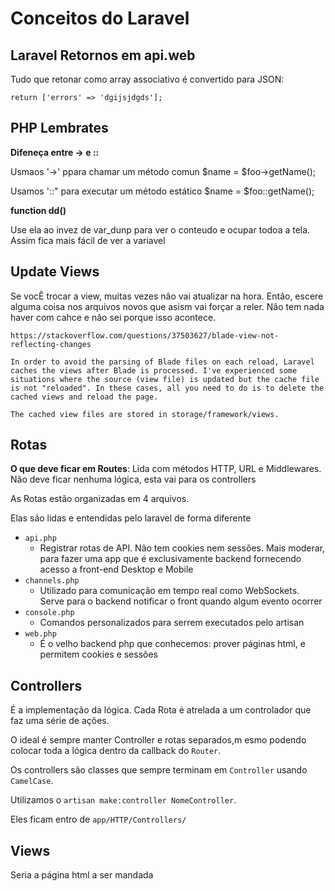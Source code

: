 # Conceitos do Laravel

## Laravel Retornos em api.web

Tudo que retonar como array associativo é convertido para JSON:

````
return ['errors' => 'dgijsjdgds'];
````

## PHP Lembrates

**Difeneça entre -> e ::**

Usmaos '->' ppara chamar um método comun
$name = $foo->getName();

Usamos '::" para executar um método estático
$name = $foo::getName();

**function dd()**

Use ela ao invez de var_dunp  para ver o conteudo e ocupar todoa a tela. Assim fica mais fácil de ver a variavel

## Update Views

Se vocÊ trocar a view, muitas vezes nâo vai atualizar na hora. Entâo, escere alguma coisa nos arquivos novos que asism vai forçar a reler. Nâo tem nada haver com cahce e nâo sei porque isso acontece.

````
https://stackoverflow.com/questions/37503627/blade-view-not-reflecting-changes

In order to avoid the parsing of Blade files on each reload, Laravel caches the views after Blade is processed. I've experienced some situations where the source (view file) is updated but the cache file is not "reloaded". In these cases, all you need to do is to delete the cached views and reload the page.

The cached view files are stored in storage/framework/views.
````

## Rotas

**O que deve ficar em Routes**: Lida com métodos HTTP, URL e Middlewares. Não deve ficar nenhuma lógica, esta vai para os controllers

As Rotas estão organizadas em 4 arquivos.

Elas são lidas e entendidas pelo laravel de forma diferente

+ `api.php`
  + Registrar rotas de API. Não tem cookies nem sessões. Mais moderar, para fazer uma app que é exclusivamente backend fornecendo acesso a front-end Desktop e Mobile
+ `channels.php`
  + Utilizado para comunicação em tempo real como WebSockets. Serve para o backend notificar o front quando algum evento ocorrer
+ `console.php`
  + Comandos personalizados para serrem executados pelo artisan
+ `web.php`
  + É o velho backend php que conhecemos: prover páginas html, e permitem cookies e sessões

## Controllers

É a implementação da lógica. Cada Rota é atrelada a um controlador que faz uma série de ações.

O ideal é sempre manter Controller e rotas separados,m esmo podendo colocar toda a lógica dentro da callback do `Router`.

Os controllers são classes que sempre terminam em `Controller` usando `CamelCase`.

Utilizamos o `artisan make:controller NomeController`.

Eles ficam entro de `app/HTTP/Controllers/`

## Views

Seria a página html a ser mandada